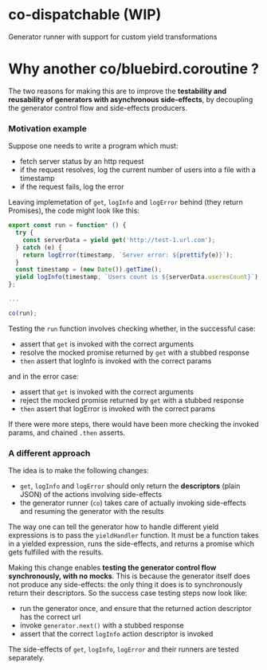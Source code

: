 # co-dispatchable (WIP)
Generator runner with support for custom yield transformations 

# Why another co/bluebird.coroutine ?

The two reasons for making this are to improve the **testability and reusability of generators with asynchronous side-effects**, by decoupling the generator control flow and side-effects producers.


### Motivation example

Suppose one needs to write a program which must:

- fetch server status by an http request
- if the request resolves, log the current number of users into a file with a timestamp
- if the request fails, log the error

Leaving implemetation of `get`, `logInfo` and `logError` behind (they return Promises), the code might look like this:

```javascript
export const run = function* () {
  try {
    const serverData = yield get('http://test-1.url.com');
  } catch (e) {
    return logError(timestamp, `Server error: ${prettify(e)}`);
  }
  const timestamp = (new Date()).getTime();
  yield logInfo(timestamp, `Users count is ${serverData.useresCount}`);
};

...

co(run);
```

Testing the `run` function involves checking whether, in the successful case:

- assert that `get` is invoked with the correct arguments
- resolve the mocked promise returned by `get` with a stubbed response
- `then` assert that logInfo is invoked with the correct params

and in the error case:

- assert that `get` is invoked with the correct arguments
- reject the mocked promise returned by `get` with a stubbed response
- `then` assert that logError is invoked with the correct params

If there were more steps, there would have been more checking the invoked params, and chained `.then` asserts.

### A different approach

The idea is to make the following changes:

- `get`, `logInfo` and `logError` should only return the **descriptors** (plain JSON) of the actions involving side-effects
- the generator runner (`co`) takes care of actually invoking side-effects and resuming the generator with the results

The way one can tell the generator how to handle different yield expressions is to pass the `yieldHandler` function. It must be a function takes in a yielded expression, runs the side-effects, and returns a promise which gets fulfilled with the results.

Making this change enables **testing the generator control flow synchronously, with no mocks**. This is because the generator itself does not produce any side-effects: the only thing it does is to synchronously return their descriptors. So the success case testing steps now look like:

- run the generator once, and ensure that the returned action descriptor has the correct url
- invoke `generator.next()` with a stubbed response
- assert that the correct `logInfo` action descriptor is invoked

The side-effects of `get`, `logInfo`, `logError` and their runners are tested separately.



